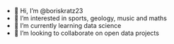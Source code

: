 - 👋 Hi, I’m @boriskratz23
- 👀 I’m interested in sports, geology, music and maths
- 🌱 I’m currently learning data science
- 💞️ I’m looking to collaborate on open data projects


